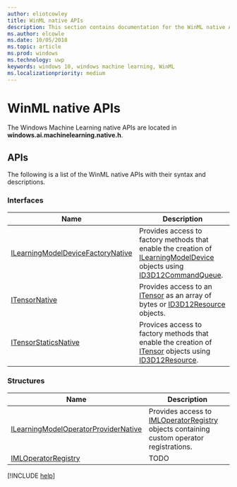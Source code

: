 ```yaml
---
author: eliotcowley
title: WinML native APIs
description: This section contains documentation for the WinML native APIs.
ms.author: elcowle
ms.date: 10/05/2018
ms.topic: article
ms.prod: windows
ms.technology: uwp
keywords: windows 10, windows machine learning, WinML
ms.localizationpriority: medium
---
```


# WinML native APIs

The Windows Machine Learning native APIs are located in **windows.ai.machinelearning.native.h**.

## APIs

The following is a list of the WinML native APIs with their syntax and descriptions.

### Interfaces

| Name | Description |
|------|-------------|
| [ILearningModelDeviceFactoryNative](native-apis/ILearningModelDeviceFactoryNative.md) | Provides access to factory methods that enable the creation of [ILearningModelDevice](https://docs.microsoft.com/uwp/api/windows.ai.machinelearning.learningmodeldevice) objects using [ID3D12CommandQueue](https://docs.microsoft.com/windows/desktop/api/d3d12/nn-d3d12-id3d12commandqueue). |
| [ITensorNative](native-apis/ITensorNative.md) | Provides access to an [ITensor](https://docs.microsoft.com/uwp/api/windows.ai.machinelearning.itensor) as an array of bytes or [ID3D12Resource](https://docs.microsoft.com/windows/desktop/api/d3d12/nn-d3d12-id3d12resource) objects. |
| [ITensorStaticsNative](native-apis/ITensorStaticsNative.md) | Provices access to factory methods that enable the creation of [ITensor](https://docs.microsoft.com/uwp/api/windows.ai.machinelearning.itensor) objects using [ID3D12Resource](https://docs.microsoft.com/windows/desktop/api/d3d12/nn-d3d12-id3d12resource). |

### Structures

| Name | Description |
|------|-------------|
| [ILearningModelOperatorProviderNative](native-apis/ILearningModelOperatorProviderNative.md) | Provides access to [IMLOperatorRegistry](native-apis/IMLOperatorRegistry.md) objects containing custom operator registrations. |
| [IMLOperatorRegistry](native-apis/IMLOperatorRegistry.md) | TODO |

[!INCLUDE [help](includes/get-help.md)]
